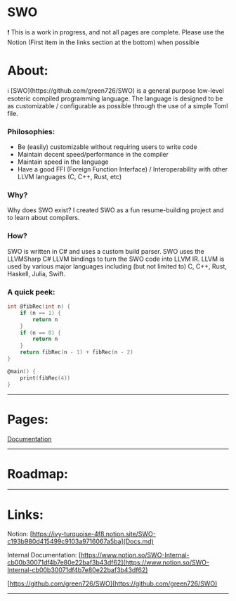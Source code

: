 # SWO

<aside>
❗ This is a work in progress, and not all pages are complete. Please use the Notion (First item in the links section at the bottom) when possible

</aside>

# About:

<aside>
ℹ️ [SWO](https://github.com/green726/SWO) is a general purpose low-level esoteric compiled programming language. The language is designed to be as customizable / configurable as possible through the use of a simple Toml file.

</aside>

### Philosophies:

- Be (easily) customizable without requiring users to write code
- Maintain decent speed/performance in the compiler
- Maintain speed in the language
- Have a good FFI (Foreign Function Interface) / Interoperability with other LLVM languages (C, C++, Rust, etc)

### Why?

Why does SWO exist? I created SWO as a fun resume-building project and to learn about compilers. 

### How?

SWO is written in C# and uses a custom build parser. SWO uses the LLVMSharp C# LLVM bindings to turn the SWO code into LLVM IR. LLVM is used by various major languages including (but not limited to) C, C++, Rust, Haskell, Julia, Swift. 

### A quick peek:

```c
int @fibRec(int n) {
    if (n == 1) {
        return n
    }
    if (n == 0) {
        return n
    }
    return fibRec(n - 1) + fibRec(n - 2)
}

@main() {
    print(fibRec(4))
}
```

---

# Pages:

[Documentation](Docs/Documentation%202fc9117d645f475fba9140278701c2a2.md)

---

# Roadmap:

---

# Links:

Notion: [https://ivy-turquoise-4f8.notion.site/SWO-c193b980d415499c9103a9716067a5ba](Docs.md)

Internal Documentation: [https://www.notion.so/SWO-Internal-cb00b30071df4b7e80e22baf3b43df62](https://www.notion.so/SWO-Internal-cb00b30071df4b7e80e22baf3b43df62)

[https://github.com/green726/SWO](https://github.com/green726/SWO)

---
